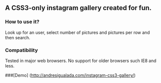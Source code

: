 ## A CSS3-only instagram gallery created for fun.

### How to use it?
Look up for an user, select number of pictures and pictures per row and then search.

### Compatibility
Tested in major web browsers. No support for older browsers such IE8 and less.

###[Demo] (http://andresigualada.com/instagram-css3-gallery/)

